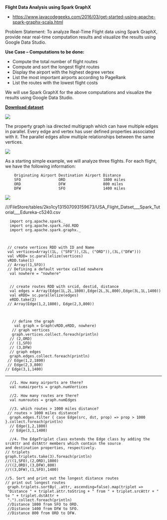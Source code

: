 **Flight Data Analysis using Spark GraphX**

* https://www.javacodegeeks.com/2016/03/get-started-using-apache-spark-graphx-scala.html

Problem Statement: To analyze Real-Time Flight data using Spark GraphX, provide near real-time computation results and visualize the results using Google Data Studio.

**Use Case – Computations to be done:**

* Compute the total number of flight routes
* Compute and sort the longest flight routes
* Display the airport with the highest degree vertex
* List the most important airports according to PageRank
* List the routes with the lowest flight costs

We will use Spark GraphX for the above computations and visualize the results using Google Data Studio.

**[Download dataset](https://drive.google.com/file/d/0B7Yoht-ttAeuaWdGZkRsSkVkN00/view)**


![](https://cdn.edureka.co/blog/wp-content/uploads/2017/05/Flow-Diagram-Spark-GraphX-Edureka.gif)


The property graph isa directed multigraph which can have multiple edges in parallel. Every edge and vertex has user defined properties associated with it. The parallel edges allow multiple relationships between the same vertices.


![](https://www.javacodegeeks.com/wp-content/uploads/2016/03/image01_flight-relationship.png)


As a starting simple example, we will analyze three flights. For each flight, we have the following information:

        Originating Airport	Destination Airport	Distance
        SFO	                ORD	                1800 miles
        ORD	                DFW	                800 miles
        DFW	                SFO              	1400 miles



![](https://www.javacodegeeks.com/wp-content/uploads/2016/03/image04_3-vertex-relationship.png)




///FileStore/tables/2ko1cy131507093159673/USA_Flight_Datset___Spark_Tutorial___Edureka-c5240.csv


      import org.apache.spark._
      import org.apache.spark.rdd.RDD
      import org.apache.spark.graphx._



     // create vertices RDD with ID and Name
     val vertices=Array((1L, ("SFO")),(2L, ("ORD")),(3L,("DFW")))
     val vRDD= sc.parallelize(vertices)
     vRDD.take(1)
     // Array((1,SFO)) 
     // Defining a default vertex called nowhere
      val nowhere = "nowhere"


      // create routes RDD with srcid, destid, distance
      val edges = Array(Edge(1L,2L,1800),Edge(2L,3L,800),Edge(3L,1L,1400))
      val eRDD= sc.parallelize(edges) 
      eRDD.take(2)
     // Array(Edge(1,2,1800), Edge(2,3,800))



       // define the graph
        val graph = Graph(vRDD,eRDD, nowhere)
       // graph vertices
       graph.vertices.collect.foreach(println)
      // (2,ORD)
      // (1,SFO)
      // (3,DFW) 
      // graph edges
      graph.edges.collect.foreach(println) 
     // Edge(1,2,1800)
     // Edge(2,3,800)
    // Edge(3,1,1400)

-------------------------------------------------------------

      //1. How many airports are there?
      val numairports = graph.numVertices

      //2. How many routes are there?
      val numroutes = graph.numEdges

      //3. which routes > 1000 miles distance?
     // routes > 1000 miles distance?
      graph.edges.filter { case Edge(src, dst, prop) => prop > 1000 }.collect.foreach(println)
      // Edge(1,2,1800)
      // Edge(3,1,1400)

      //4. The EdgeTriplet class extends the Edge class by adding the srcAttr and dstAttr members which contain the source 
    and destination properties, respectively.
    // triplets
    graph.triplets.take(3).foreach(println)
    //((1,SFO),(2,ORD),1800)
    //((2,ORD),(3,DFW),800)
    //((3,DFW),(1,SFO),1400)

    //5. Sort and print out the longest distance routes
    // print out longest routes
     graph.triplets.sortBy(_.attr, ascending=false).map(triplet =>
     "Distance " + triplet.attr.toString + " from " + triplet.srcAttr + " to " + triplet.dstAttr + 
     ".").collect.foreach(println) 
     //Distance 1800 from SFO to ORD.
     //Distance 1400 from DFW to SFO.
     //Distance 800 from ORD to DFW.